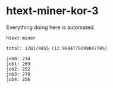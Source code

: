# htext-miner-kor-3

Everything doing here is automated.

```
htext-miner

total: 1281/9855 (12.998477929984778%)

job0: 234
job1: 269
job2: 252
job3: 270
job4: 256
```